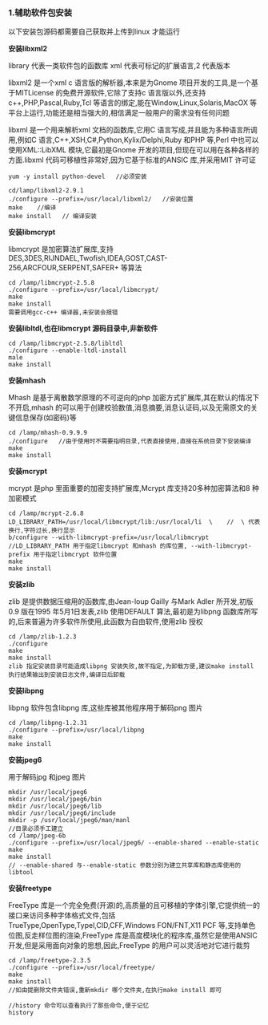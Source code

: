 ### 1.辅助软件包安装

以下安装包源码都需要自己获取并上传到linux 才能运行

**安装libxml2**

library  代表一类软件包的函数库  xml 代表可标记的扩展语言,2 代表版本

libxml2 是一个xml c 语言版的解析器,本来是为Gnome 项目开发的工具,是一个基于MITLicense 的免费开源软件,它除了支持c 语言版以外,还支持c++,PHP,Pascal,Ruby,Tcl 等语言的绑定,能在Window,Linux,Solaris,MacOX 等平台上运行,功能还是相当强大的,相信满足一般用户的需求没有任何问题

libxml 是一个用来解析xml 文档的函数库,它用C 语言写成,并且能为多种语言所调用,例如C 语言,C++,XSH,C#,Python,Kylix/Delphi,Ruby 和PHP 等,Perl 中也可以使用XML::LibXML 模块,它最初是Gnome 开发的项目,但现在可以用在各种各样的方面.libxml 代码可移植性非常好,因为它基于标准的ANSIC 库,并采用MIT 许可证

```
yum -y install python-devel   //必须安装

cd/lamp/libxml2-2.9.1
./configure --prefix=/usr/local/libxml2/   //安装位置
make    //编译
make install   // 编译安装
```

**安装libmcrypt**

libmcrypt 是加密算法扩展库,支持DES,3DES,RIJNDAEL,Twofish,IDEA,GOST,CAST-256,ARCFOUR,SERPENT,SAFER+ 等算法

```
cd /lamp/libmcrypt-2.5.8
./configure --prefix=/usr/local/libmcrypt/
make
make install
需要调用gcc-c++ 编译器,未安装会报错
```

**安装libltdl,也在libmcrypt 源码目录中,非新软件**

```
cd /lamp/libmcrypt-2.5.8/libltdl
./configure --enable-ltdl-install
male
make install
```

**安装mhash**

Mhash 是基于离散数学原理的不可逆向的php 加密方式扩展库,其在默认的情况下不开启,mhash 的可以用于创建校验数值,消息摘要,消息认证码,以及无需原文的关键信息保存(如密码)等

```
cd /lamp/mhash-0.9.9.9
./configure   //由于使用时不需要指明目录,代表直接使用,直接在系统目录下安装编译
make
make install
```

**安装mcrypt**

mcrypt 是php 里面重要的加密支持扩展库,Mcrypt 库支持20多种加密算法和8 种加密模式

```
cd /lamp/mcrypt-2.6.8
LD_LIBRARY_PATH=/usr/local/libmcrypt/lib:/usr/local/li  \    //  \ 代表换行,字符过长,换行显示
b/configure --with-libmcrypt-prefix=/usr/local/libmcrypt
//LD_LIBRARY_PATH 用于指定libmcrypt 和mhash 的库位置, --with-libmcrypt-prefix 用于指定libmcrypt 软件位置
make
make install
```

 **安装zlib**

zlib 是提供数据压缩用的函数库,由Jean-loup Gailly 与Mark Adler 所开发,初版0.9 版在1995 年5月1日发表,zlib 使用DEFAULT 算法,最初是为libpng 函数库所写的,后来普遍为许多软件所使用,此函数为自由软件,使用zlib 授权

```
cd /lamp/zlib-1.2.3
./configure
make
make install
zlib 指定安装目录可能造成libpng 安装失败,故不指定,为卸载方便,建议make install 执行结果输出到安装日志文件,编译日后卸载
```

**安装libpng**

libpng 软件包含libpng 库,这些库被其他程序用于解码png 图片

```
cd /lamp/libpng-1.2.31
./configure --prefix=/usr/local/libpng
make
make install
```

**安装jpeg6**

用于解码jpg 和jpeg 图片

```
mkdir /usr/local/jpeg6
mkdir /usr/local/jpeg6/bin
mkdir /usr/local/jpeg6/lib
mkdir /usr/local/jpeg6/include
mkdir -p /usr/local/jpeg6/man/manl
//目录必须手工建立
cd /lamp/jpeg-6b
./configure --prefix=/usr/local/jpeg6/ --enable-shared --enable-static
make
make install
// --enable-shared 与--enable-static 参数分别为建立共享库和静态库使用的libtool
```

**安装freetype**

FreeType  库是一个完全免费(开源)的,高质量的且可移植的字体引擎,它提供统一的接口来访问多种字体格式文件,包括TrueType,OpenType,Typel,CID,CFF,Windows FON/FNT,X11 PCF 等,支持单色位图,反走样位图的渲染,FreeType 库是高度模块化的程序库,虽然它是使用ANSIC 开发,但是采用面向对象的思想,因此,FreeType 的用户可以灵活地对它进行裁剪

```
cd /lamp/freetype-2.3.5
./configure --prefix=/usr/local/freetype/
make
make install
//如由提删除文件夹错误,重新mkdir 哪个文件夹,在执行make install 即可

//history 命令可以查看执行了那些命令,便于记忆    
history
```

